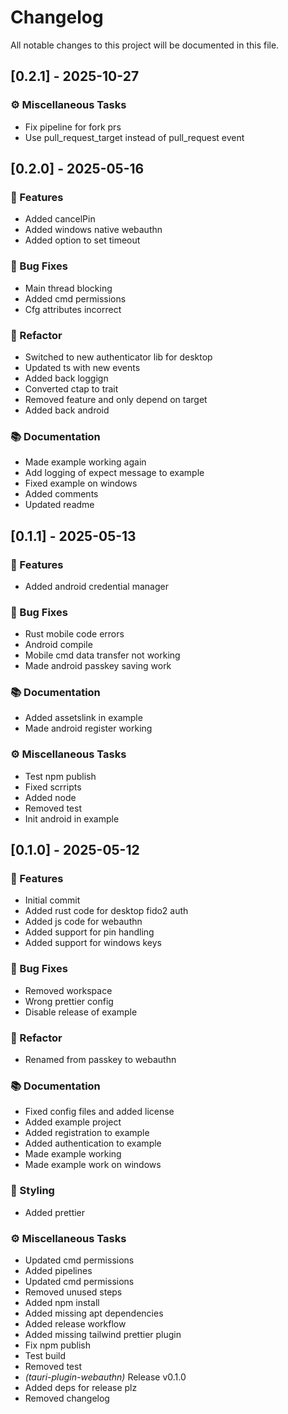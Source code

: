 # Changelog

All notable changes to this project will be documented in this file.

## [0.2.1] - 2025-10-27

### ⚙️ Miscellaneous Tasks

- Fix pipeline for fork prs
- Use pull_request_target instead of pull_request event



## [0.2.0] - 2025-05-16

### 🚀 Features

- Added cancelPin
- Added windows native webauthn
- Added option to set timeout

### 🐛 Bug Fixes

- Main thread blocking
- Added cmd permissions
- Cfg attributes incorrect

### 🚜 Refactor

- Switched to new authenticator lib for desktop
- Updated ts with new events
- Added back loggign
- Converted ctap to trait
- Removed feature and only depend on target
- Added back android

### 📚 Documentation

- Made example working again
- Add logging of expect message to example
- Fixed example on windows
- Added comments
- Updated readme

## [0.1.1] - 2025-05-13

### 🚀 Features

- Added android credential manager

### 🐛 Bug Fixes

- Rust mobile code errors
- Android compile
- Mobile cmd data transfer not working
- Made android passkey saving work

### 📚 Documentation

- Added assetslink in example
- Made android register working

### ⚙️ Miscellaneous Tasks

- Test npm publish
- Fixed scrripts
- Added node
- Removed test
- Init android in example

## [0.1.0] - 2025-05-12

### 🚀 Features

- Initial commit
- Added rust code for desktop fido2 auth
- Added js code for webauthn
- Added support for pin handling
- Added support for windows keys

### 🐛 Bug Fixes

- Removed workspace
- Wrong prettier config
- Disable release of example

### 🚜 Refactor

- Renamed from passkey to webauthn

### 📚 Documentation

- Fixed config files and added license
- Added example project
- Added registration to example
- Added authentication to example
- Made example working
- Made example work on windows

### 🎨 Styling

- Added prettier

### ⚙️ Miscellaneous Tasks

- Updated cmd permissions
- Added pipelines
- Updated cmd permissions
- Removed unused steps
- Added npm install
- Added missing apt dependencies
- Added release workflow
- Added missing tailwind prettier plugin
- Fix npm publish
- Test build
- Removed test
- _(tauri-plugin-webauthn)_ Release v0.1.0
- Added deps for release plz
- Removed changelog
